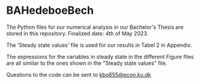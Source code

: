 # BAHedeboeBech

The Python files for our numerical analysis in our Bachelor's Thesis are stored in this repository. Finalized date: 4th of May 2023.

The 'Steady state values' file is used for our results in Tabel 2 in Appendix. 

The expressions for the variables in steady state in the different Figure files are all similar to the ones shown in the "Steady state values" file. 

Questions to the code can be sent to kbq655@econ.ku.dk
